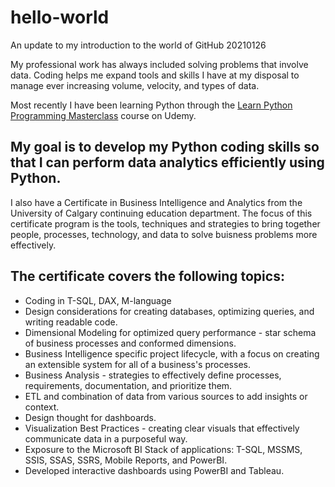 # hello-world
An update to my introduction to the world of GitHub 20210126

My professional work has always included solving problems that involve data. Coding helps me expand tools and skills I have at my disposal to manage ever increasing volume, velocity, and types of data.  

Most recently I have been learning Python through the [Learn Python Programming Masterclass](https://www.udemy.com/course/python-the-complete-python-developer-course/) course on Udemy. 


## My goal is to develop my Python coding skills so that I can perform data analytics efficiently using Python.


I also have a Certificate in Business Intelligence and Analytics from the University of Calgary continuing education department.  The focus of this certificate program is the tools, techniques and strategies to bring together people, processes, technology, and data to solve buisness problems more effectively.

## The certificate covers the following topics:

  * Coding in T-SQL, DAX, M-language
  * Design considerations for creating databases, optimizing queries, and writing readable code.
  * Dimensional Modeling for optimized query performance - star schema of business processes and conformed dimensions.
  * Business Intelligence specific project lifecycle, with a focus on creating an extensible system for all of a business's processes.
  * Business Analysis - strategies to effectively define processes, requirements, documentation, and prioritize them.
  * ETL and combination of data from various sources to add insights or context.
  * Design thought for dashboards.
  * Visualization Best Practices - creating clear visuals that effectively communicate data in a purposeful way.
  * Exposure to the Microsoft BI Stack of applications: T-SQL, MSSMS, SSIS, SSAS, SSRS, Mobile Reports, and PowerBI.
  * Developed interactive dashboards using PowerBI and Tableau. 


